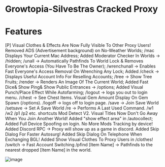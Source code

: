 # Growtopia-Silvestras Cracked Proxy
# Features
[P] Visual Clothes & Effects Are Now Fully Visible To Other Proxy Users!
Removed ADS (Advertisement background) on No-Weather Worlds;
/mac Displays Your Current Mac Address;
Added Moderator Checker In Worlds -> /hidden;
/unall -> Automatically Pathfinds To World Lock & Removes Everyone's Access (You Have To Be The Owner);
/wrenchunall -> Enables Fast Everyone's Access Removal On Wrenching Any Lock;
Added /check -> Displays Useful Account Info For Reselling Accounts;
/tree -> Show Tree Fruits;
/render -> Renders An Image Of The Current World;
Added Fast Dice& Show Ping& Show Public Entrances -> /options;
Added Visual Punch/Place Effect While Autofarming;
/logout -> logs you out to login menu.
/chest -> See Chest Items.
Visual Gem Amount Display On Gem Spawn (/options).
/logoff -> logs off to login page.
/save -> Join Save World
/setsave -> Set A Save World
/re -> Performs A Last Used Command.
/w1 /w2 /p1 /p2 etc. shortcuts
Mod Detect V2.
Visual Titles Now Don't Go Away When You Join Another World!
Added "show effect area" in /autocollect;
Added Full Device Spoofing on login. No More Mods Tracking by device!
Added Discord RPC -> Proxy will show up as a game in discord.
Added Skip Dialog For Faster Autosurg!
Added Skip Dialog On Telephone When Exchanging BGL!
Added Show Visual Clothes To Proxy Users in /clothes!
/switch -> Fast Account Switching
/pfind [Item Name] -> Pathfinds to the nearest dropped [Item Name] in the world.



![image](https://github.com/Evorrtez/Growtopia-Proxy/assets/161077538/f66f2b5d-cf32-46f7-9891-495cf6befc32)
